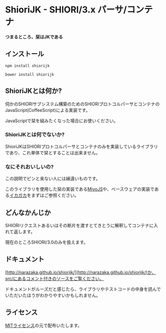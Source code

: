 ShioriJK - SHIORI/3.x パーサ/コンテナ
=============================================

**つまるところ、栞はJKである**

インストール
--------------------------

    npm install shiorijk

    bower install shiorijk

ShioriJKとは何か?
--------------------------

伺かのSHIORIサブシステム構築のためのSHIORIプロトコルパーサとコンテナのJavaScript(CoffeeScript)による実装です。

JavaScriptで栞を組みたくなった場合にお使いください。

### ShioriJKとは何でないか?

ShioriJKはSHIORIプロトコルパーサとコンテナのみを実装しているライブラリであり、これ単体で栞とすることは出来ません。

### なにそれおいしいの?

この説明でピンと来ない人には縁遠いものです。

このライブラリを使用した栞の実装である[MiyoJS](https://github.com/Narazaka/miyojs)や、ベースウェアの実装である[イカガカ](https://github.com/Ikagaka/Ikagaka.demo)をまずはご参照ください。

どんなかんじか
--------------------------

SHIORIリクエストあるいはその断片を渡すとてきとうに解釈してコンテナに入れて返します。

現在のところSHIORI/3.0のみを扱えます。

ドキュメント
--------------------------

[http://narazaka.github.io/shiorijk/](http://narazaka.github.io/shiorijk/)か、src/にあるコメント付きのソースをご覧ください。

ドキュメントがルーズだと感じたら、ライブラリやテストコードの中身を読んでいただいたほうがわかりやすいかもしれません。

ライセンス
--------------------------

[MITライセンス](http://narazaka.net/license/MIT?2014)の元で配布いたします。
